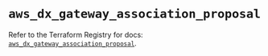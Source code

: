 # `aws_dx_gateway_association_proposal`

Refer to the Terraform Registry for docs: [`aws_dx_gateway_association_proposal`](https://registry.terraform.io/providers/hashicorp/aws/6.7.0/docs/resources/dx_gateway_association_proposal).
